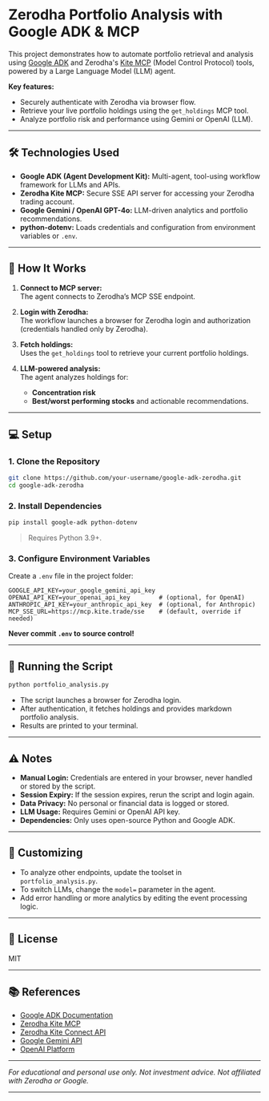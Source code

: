 # Zerodha Portfolio Analysis with Google ADK & MCP

This project demonstrates how to automate portfolio retrieval and analysis using [Google ADK](https://google.github.io/adk-docs/) and Zerodha's [Kite MCP](https://github.com/zerodha/kite-mcp-server) (Model Control Protocol) tools, powered by a Large Language Model (LLM) agent.

**Key features:**
- Securely authenticate with Zerodha via browser flow.
- Retrieve your live portfolio holdings using the `get_holdings` MCP tool.
- Analyze portfolio risk and performance using Gemini or OpenAI (LLM).

---

## 🛠 Technologies Used

- **Google ADK (Agent Development Kit):** Multi-agent, tool-using workflow framework for LLMs and APIs.
- **Zerodha Kite MCP:** Secure SSE API server for accessing your Zerodha trading account.
- **Google Gemini / OpenAI GPT-4o:** LLM-driven analytics and portfolio recommendations.
- **python-dotenv:** Loads credentials and configuration from environment variables or `.env`.

---

## 🚦 How It Works

1. **Connect to MCP server:**  
   The agent connects to Zerodha’s MCP SSE endpoint.

2. **Login with Zerodha:**  
   The workflow launches a browser for Zerodha login and authorization (credentials handled only by Zerodha).

3. **Fetch holdings:**  
   Uses the `get_holdings` tool to retrieve your current portfolio holdings.

4. **LLM-powered analysis:**  
   The agent analyzes holdings for:
   - **Concentration risk**
   - **Best/worst performing stocks** and actionable recommendations.

---

## 💻 Setup

### 1. Clone the Repository

```bash
git clone https://github.com/your-username/google-adk-zerodha.git
cd google-adk-zerodha
```

### 2. Install Dependencies

```bash
pip install google-adk python-dotenv
```

> Requires Python 3.9+.

### 3. Configure Environment Variables

Create a `.env` file in the project folder:

```
GOOGLE_API_KEY=your_google_gemini_api_key
OPENAI_API_KEY=your_openai_api_key        # (optional, for OpenAI)
ANTHROPIC_API_KEY=your_anthropic_api_key  # (optional, for Anthropic)
MCP_SSE_URL=https://mcp.kite.trade/sse    # (default, override if needed)
```

**Never commit `.env` to source control!**

---

## 🚀 Running the Script

```bash
python portfolio_analysis.py
```

- The script launches a browser for Zerodha login.
- After authentication, it fetches holdings and provides markdown portfolio analysis.
- Results are printed to your terminal.

---

## ⚠️ Notes

- **Manual Login:** Credentials are entered in your browser, never handled or stored by the script.
- **Session Expiry:** If the session expires, rerun the script and login again.
- **Data Privacy:** No personal or financial data is logged or stored.
- **LLM Usage:** Requires Gemini or OpenAI API key.
- **Dependencies:** Only uses open-source Python and Google ADK.

---

## 📝 Customizing

- To analyze other endpoints, update the toolset in `portfolio_analysis.py`.
- To switch LLMs, change the `model=` parameter in the agent.
- Add error handling or more analytics by editing the event processing logic.

---

## 📄 License

MIT

---

## 📚 References

- [Google ADK Documentation](https://google.github.io/adk-docs/)
- [Zerodha Kite MCP](https://github.com/zerodha/kite-mcp-server)
- [Zerodha Kite Connect API](https://kite.trade/docs/connect/v3/)
- [Google Gemini API](https://ai.google.dev/)
- [OpenAI Platform](https://platform.openai.com/)

---

*For educational and personal use only. Not investment advice. Not affiliated with Zerodha or Google.*

---

